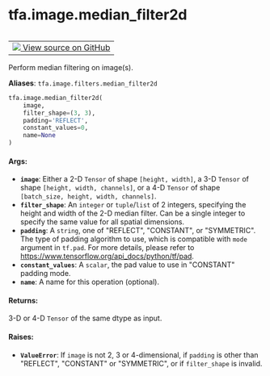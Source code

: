 <div itemscope itemtype="http://developers.google.com/ReferenceObject">
<meta itemprop="name" content="tfa.image.median_filter2d" />
<meta itemprop="path" content="Stable" />
</div>

# tfa.image.median_filter2d

<!-- Insert buttons and diff -->

<table class="tfo-notebook-buttons tfo-api" align="left">

<td>
  <a target="_blank" href="https://github.com/tensorflow/addons/tree/r0.7/tensorflow_addons/image/filters.py#L122-L203">
    <img src="https://www.tensorflow.org/images/GitHub-Mark-32px.png" />
    View source on GitHub
  </a>
</td></table>



<!-- Equality marker -->
Perform median filtering on image(s).

**Aliases**: `tfa.image.filters.median_filter2d`

``` python
tfa.image.median_filter2d(
    image,
    filter_shape=(3, 3),
    padding='REFLECT',
    constant_values=0,
    name=None
)
```



<!-- Placeholder for "Used in" -->


#### Args:


* <b>`image`</b>: Either a 2-D `Tensor` of shape `[height, width]`,
  a 3-D `Tensor` of shape `[height, width, channels]`,
  or a 4-D `Tensor` of shape `[batch_size, height, width, channels]`.
* <b>`filter_shape`</b>: An `integer` or `tuple`/`list` of 2 integers, specifying
  the height and width of the 2-D median filter. Can be a single integer
  to specify the same value for all spatial dimensions.
* <b>`padding`</b>: A `string`, one of "REFLECT", "CONSTANT", or "SYMMETRIC".
  The type of padding algorithm to use, which is compatible with
  `mode` argument in `tf.pad`. For more details, please refer to
  https://www.tensorflow.org/api_docs/python/tf/pad.
* <b>`constant_values`</b>: A `scalar`, the pad value to use in "CONSTANT"
  padding mode.
* <b>`name`</b>: A name for this operation (optional).

#### Returns:

3-D or 4-D `Tensor` of the same dtype as input.


#### Raises:


* <b>`ValueError`</b>: If `image` is not 2, 3 or 4-dimensional,
  if `padding` is other than "REFLECT", "CONSTANT" or "SYMMETRIC",
  or if `filter_shape` is invalid.

